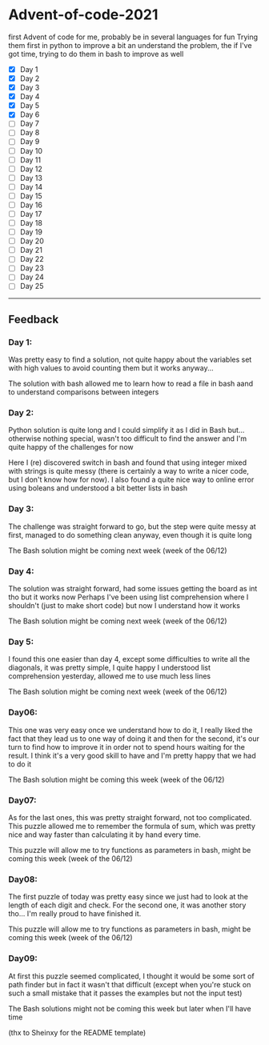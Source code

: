 # Advent-of-code-2021
first Advent of code for me, probably be in several languages for fun
Trying them first in python to improve a bit an understand the problem, the if I've got time, trying to do them in bash to improve as well


- [x] Day 1
- [x] Day 2
- [x] Day 3
- [x] Day 4
- [x] Day 5
- [x] Day 6
- [ ] Day 7
- [ ] Day 8
- [ ] Day 9
- [ ] Day 10
- [ ] Day 11
- [ ] Day 12
- [ ] Day 13
- [ ] Day 14
- [ ] Day 15
- [ ] Day 16
- [ ] Day 17
- [ ] Day 18
- [ ] Day 19
- [ ] Day 20
- [ ] Day 21
- [ ] Day 22
- [ ] Day 23
- [ ] Day 24
- [ ] Day 25

---

## Feedback

### Day 1:
Was pretty easy to find a solution, not quite happy about the variables set with high values to avoid counting them but it works anyway...

The solution with bash allowed me to learn how to read a file in bash aand to understand comparisons between integers


### Day 2:
Python solution is quite long and I could simplify it as I did in Bash but... otherwise nothing special, wasn't too difficult to find the answer and I'm quite happy of the challenges for now

Here I (re) discovered switch in bash and found that using integer mixed with strings is quite messy (there is certainly a way to write a nicer code, but I don't know how for now). I also found a quite nice way to online error using boleans and understood a bit better lists in bash


### Day 3:
The challenge was straight forward to go, but the step were quite messy at first, managed to do something clean anyway, even though it is quite long

The Bash solution might be coming next week (week of the 06/12)


### Day 4:
The solution was straight forward, had some issues getting the board as int tho but it works now
    Perhaps I've been using list comprehension where I shouldn't (just to make short code) but now I understand how it works

The Bash solution might be coming next week (week of the 06/12)

### Day 5:
I found this one easier than day 4, except some difficulties to write all the diagonals, it was pretty simple, I quite happy I understood list comprehension yesterday, allowed me to use much less lines

The Bash solution might be coming next week (week of the 06/12)

### Day06:
This one was very easy once we understand how to do it, I really liked the fact that they lead us to one way of doing it and then for the second, it's our turn to find how to improve it in order not to spend hours waiting for the result. I think it's a very good skill to have and I'm pretty happy that we had to do it

The Bash solution might be coming this week (week of the 06/12)

### Day07:
As for the last ones, this was pretty straight forward, not too complicated. This puzzle allowed me to remember the formula of sum, which was pretty nice and way faster than calculating it by hand every time.

This puzzle will allow me to try functions as parameters in bash, might be coming this week (week of the 06/12)

### Day08:
The first puzzle of today was pretty easy since we just had to look at the length of each digit and check. For the second one, it was another story tho... I'm really proud to have finished it.

This puzzle will allow me to try functions as parameters in bash, might be coming this week (week of the 06/12)

### Day09:
At first this puzzle seemed complicated, I thought it would be some sort of path finder but in fact it wasn't that difficult (except when you're stuck on such a small mistake that it passes the examples but not the input test)

The Bash solutions might not be coming this week but later when I'll have time


(thx to Sheinxy for the README template)